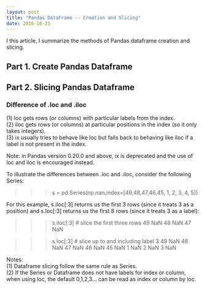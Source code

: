 ```yaml
---
layout: post
title: "Pandas DataFrame -- Creation and Slicing"
date: 2016-10-21
---
```


I this article, I summarize the methods of Pandas dataframe creation and slicing.

## Part 1. Create Pandas Dataframe

## Part 2. Slicing Pandas Dataframe

### Difference of .loc and .iloc

(1) loc gets rows (or columns) with particular labels from the index.<br />
(2) iloc gets rows (or columns) at particular positions in the index (so it only takes integers).<br />
(3) ix usually tries to behave like loc but falls back to behaving like iloc if a label is not present in the index.<br />

Note: in Pandas version 0.20.0 and above, ix is deprecated and the use of loc and iloc is encouraged instead.

To illustrate the differences between .loc and .iloc, consider the following Series:

>>> s = pd.Series(np.nan,index=[49,48,47,46,45, 1, 2, 3, 4, 5])

For this example, s.iloc[:3] returns us the first 3 rows (since it treats 3 as a position) and s.loc[:3] returns us the first 8 rows (since it treats 3 as a label):

>>> s.iloc[:3] # slice the first three rows
49   NaN
48   NaN
47   NaN

>>> s.loc[:3] # slice up to and including label 3
49   NaN
48   NaN
47   NaN
46   NaN
45   NaN
1    NaN
2    NaN
3    NaN

Notes:<br />
(1) Dataframe slicing follow the same rule as Series. <br />
(2) If the Series or Dataframe does not have labels for index or column, when using loc, the default 0,1,2,3... can be read as index or column by loc.  
